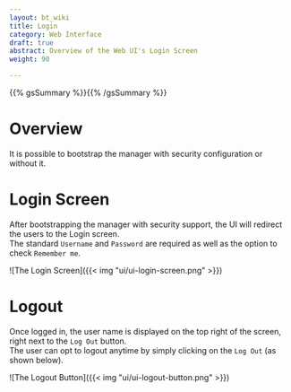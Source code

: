 ```yaml
---
layout: bt_wiki
title: Login
category: Web Interface
draft: true
abstract: Overview of the Web UI's Login Screen
weight: 90

---
```


{{% gsSummary %}}{{% /gsSummary %}}

# Overview
It is possible to bootstrap the manager with security configuration or without it.

# Login Screen
After bootstrapping the manager with security support, the UI will redirect the users to the Login screen.<br>
The standard `Username` and `Password` are required as well as the option to check `Remember me`. <br>

![The Login Screen]({{< img "ui/ui-login-screen.png" >}})

# Logout
Once logged in, the user name is displayed on the top right of the screen, right next to the `Log Out` button. <br>
The user can opt to logout anytime by simply clicking on the `Log Out` (as shown below). <br>

![The Logout Button]({{< img "ui/ui-logout-button.png" >}})